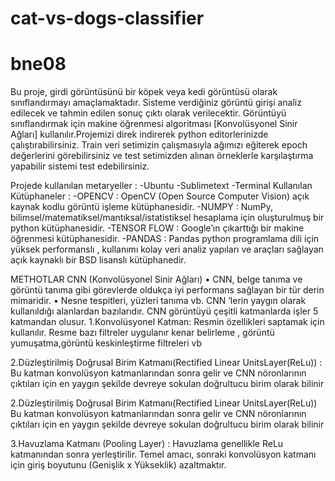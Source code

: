 # cat-vs-dogs-classifier

# bne08
Bu proje, girdi görüntüsünü bir köpek veya kedi görüntüsü olarak sınıflandırmayı amaçlamaktadır. 
Sisteme verdiğiniz görüntü girişi analiz edilecek ve tahmin edilen sonuç çıktı olarak verilecektir.
Görüntüyü sınıflandırmak için makine öğrenmesi algoritması [Konvolüsyonel Sinir Ağları] kullanılır.Projemizi direk indirerek python editorlerinizde çalıştırabilirsiniz.
Train veri setimizin çalışmasıyla ağımızı eğiterek epoch değerlerini görebilirsiniz ve test setimizden alınan örneklerle karşılaştırma yapabilir sistemi test edebilirsiniz.

Projede kullanılan metaryeller :
-Ubuntu
-Sublimetext 
-Terminal 
Kullanılan Kütüphaneler :
-OPENCV : OpenCV (Open Source Computer Vision) açık kaynak kodlu görüntü işleme kütüphanesidir. 
-NUMPY : NumPy, bilimsel/matematiksel/mantıksal/istatistiksel hesaplama için oluşturulmuş bir python kütüphanesidir. 
-TENSOR FLOW : Google’ın çıkarttığı bir makine öğrenmesi kütüphanesidir. 
-PANDAS : Pandas python programlama dili için yüksek performanslı , kullanımı kolay veri analiz yapıları  ve araçları sağlayan açık kaynaklı bir BSD lisanslı kütüphanedir. 

METHOTLAR
CNN  (Konvolüsyonel Sinir Ağları)
•	CNN, belge tanıma  ve görüntü tanıma gibi görevlerde oldukça iyi performans sağlayan bir tür derin mimaridir.
•	Nesne tespitleri, yüzleri tanıma vb. CNN ‘lerin yaygın olarak kullanıldığı alanlardan bazılarıdır.
CNN görüntüyü çeşitli katmanlarda işler 5 katmandan olusur. 
1.Konvolüsyonel Katman: Resmin özellikleri saptamak için kullanılır. Resme bazı  filtreler uygulanır kenar belirleme , görüntü yumuşatma,görüntü  keskinleştirme filtreleri vb 

2.Düzleştirilmiş Doğrusal Birim Katmanı(Rectified Linear UnitsLayer(ReLu)) :
Bu katman konvolüsyon katmanlarından sonra gelir ve CNN nöronlarının çıktıları için en yaygın şekilde devreye sokulan doğrultucu birim olarak bilinir

2.Düzleştirilmiş Doğrusal Birim Katmanı(Rectified Linear UnitsLayer(ReLu))
Bu katman konvolüsyon katmanlarından sonra gelir ve CNN nöronlarının çıktıları için en yaygın şekilde devreye sokulan doğrultucu birim olarak bilinir

3.Havuzlama Katmanı (Pooling Layer) :
Havuzlama genellikle ReLu katmanından sonra yerleştirilir. Temel amacı, sonraki konvolüsyon katmanı için giriş boyutunu (Genişlik x Yükseklik) azaltmaktır. 

